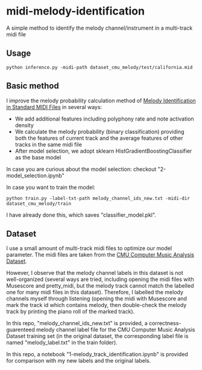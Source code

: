 # midi-melody-identification
A simple method to identify the melody channel/instrument in a multi-track midi file

## Usage

```
python inference.py -midi-path dataset_cmu_melody/test/california.mid
```

## Basic method
I improve the melody probability calculation method of [Melody Identification in Standard MIDI Files](https://www.cs.cmu.edu/~rbd/papers/melody-identification-midi-smc2019.pdf) in several ways:
- We add additional features including polyphony rate and note activation density
- We calculate the melody probability (binary classification) providing both the features of current track and the average features of other tracks in the same midi file
- After model selection, we adopt sklearn HistGradientBoostingClassifier as the base model

In case you are curious about the model selection: checkout "2-model_selection.ipynb"

In case you want to train the model:
```
python train.py -label-txt-path melody_channel_ids_new.txt -midi-dir dataset_cmu_melody/train
```
I have already done this, which saves "classifier_model.pkl".

## Dataset
I use a small amount of multi-track midi files to optimize our model parameter. The midi files are taken from the [CMU Computer Music Analysis Dataset](https://www.cs.cmu.edu/~music/data/melody-identification/).

However, I observe that the melody channel labels in this dataset is not well-organized (several ways are tried, including opening the midi files with Musescore and pretty_midi, but the melody track cannot match the labelled one for many midi files in this dataset). Therefore, I labelled the melody channels myself through listening (opening the midi with Musescore and mark the track id which contains melody, then double-check the melody track by printing the piano roll of the marked track).

In this repo, "melody_channel_ids_new.txt" is provided, a correctness-guarenteed melody channel label file for the CMU Computer Music Analysis Dataset training set (in the original dataset, the corresponding label file is named "melody_label.txt" in the train folder).

In this repo, a notebook "1-melody_track_identification.ipynb" is provided for comparison with my new labels and the original labels.

